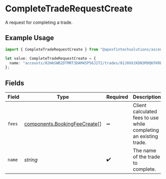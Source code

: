 # CompleteTradeRequestCreate

A request for completing a trade.

## Example Usage

```typescript
import { CompleteTradeRequestCreate } from "@apexfintechsolutions/ascend-sdk/models/components";

let value: CompleteTradeRequestCreate = {
  name: "accounts/02HASWB2DTMRT3DAM45P56J2T2/trades/01J0XX2KDN3M9QKFKRE2HYSCQM",
};
```

## Fields

| Field                                                                        | Type                                                                         | Required                                                                     | Description                                                                  | Example                                                                      |
| ---------------------------------------------------------------------------- | ---------------------------------------------------------------------------- | ---------------------------------------------------------------------------- | ---------------------------------------------------------------------------- | ---------------------------------------------------------------------------- |
| `fees`                                                                       | [components.BookingFeeCreate](../../models/components/bookingfeecreate.md)[] | :heavy_minus_sign:                                                           | Client calculated fees to use while completing an existing trade.            |                                                                              |
| `name`                                                                       | *string*                                                                     | :heavy_check_mark:                                                           | The name of the trade to complete.                                           | accounts/02HASWB2DTMRT3DAM45P56J2T2/trades/01J0XX2KDN3M9QKFKRE2HYSCQM        |
